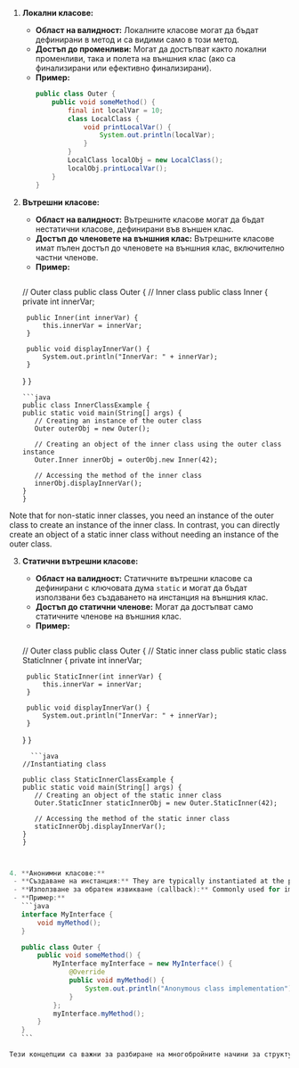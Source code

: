 1. **Локални класове:**
   - **Област на валидност:** Локалните класове могат да бъдат дефинирани в метод и са видими само в този метод.
   - **Достъп до променливи:** Могат да достъпват както локални променливи, така и полета на външния клас (ако са финализирани или ефективно финализирани).
   - **Пример:**
     ```java
     public class Outer {
         public void someMethod() {
             final int localVar = 10;
             class LocalClass {
                 void printLocalVar() {
                     System.out.println(localVar);
                 }
             }
             LocalClass localObj = new LocalClass();
             localObj.printLocalVar();
         }
     }
     ```

2. **Вътрешни класове:**
   - **Област на валидност:** Вътрешните класове могат да бъдат нестатични класове, дефинирани във външен клас.
   - **Достъп до членовете на външния клас:** Вътрешните класове имат пълен достъп до членовете на външния клас, включително частни членове.
   - **Пример:**
     ```java
    // Outer class
    public class Outer {
    // Inner class
    public class Inner {
        private int innerVar;

        public Inner(int innerVar) {
            this.innerVar = innerVar;
        }

        public void displayInnerVar() {
            System.out.println("InnerVar: " + innerVar);
        }
    }
    }
     ```
     ```java
    public class InnerClassExample {
    public static void main(String[] args) {
        // Creating an instance of the outer class
        Outer outerObj = new Outer();

        // Creating an object of the inner class using the outer class instance
        Outer.Inner innerObj = outerObj.new Inner(42);

        // Accessing the method of the inner class
        innerObj.displayInnerVar();
    }
    }
     ```
Note that for non-static inner classes, you need an instance of the outer class to create an instance of the inner class. In contrast, you can directly create an object of a static inner class without needing an instance of the outer class.

3. **Статични вътрешни класове:**
   - **Област на валидност:** Статичните вътрешни класове са дефинирани с ключовата дума `static` и могат да бъдат използвани без създаването на инстанция на външния клас.
   - **Достъп до статични членове:** Могат да достъпват само статичните членове на външния клас.
   - **Пример:**
     ```java
   // Outer class
    public class Outer {
    // Static inner class
    public static class StaticInner {
        private int innerVar;

        public StaticInner(int innerVar) {
            this.innerVar = innerVar;
        }

        public void displayInnerVar() {
            System.out.println("InnerVar: " + innerVar);
        }
    }
    }
     ```
       ```java
    //Instantiating class

    public class StaticInnerClassExample {
    public static void main(String[] args) {
        // Creating an object of the static inner class
        Outer.StaticInner staticInnerObj = new Outer.StaticInner(42);

        // Accessing the method of the static inner class
        staticInnerObj.displayInnerVar();
    }
    }
  ```java


4. **Анонимни класове:**
   - **Създаване на инстанция:** They are typically instantiated at the point of declaration.
   - **Използване за обратен извикване (callback):** Commonly used for implementing interfaces or extending classes on the fly.
   - **Пример:**
     ```java
     interface MyInterface {
         void myMethod();
     }

     public class Outer {
         public void someMethod() {
             MyInterface myInterface = new MyInterface() {
                 @Override
                 public void myMethod() {
                     System.out.println("Anonymous class implementation");
                 }
             };
             myInterface.myMethod();
         }
     }
     ```

Тези концепции са важни за разбиране на многобройните начини за структуриране на кода в Java и създаване на многократно използваем и модулен софтуер. Изборът между тях зависи от конкретните изисквания на вашето приложение и дизайн решенията, които желаете да приложите.